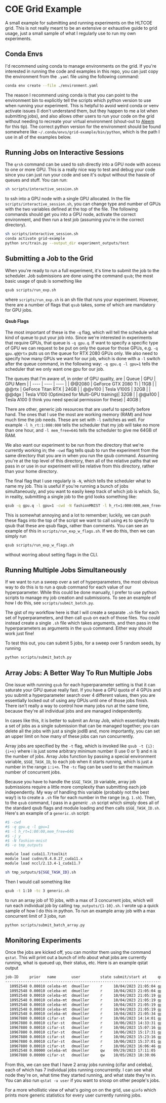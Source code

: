 # COE Grid Example

A small example for submitting and running experiments on the HLTCOE grid.
This is not really meant to be an extensive or exhaustive guide to grid usage, just a small sample of what I regularly use to run my own experiments.

## Conda Envs

I'd recommend using conda to manage environments on the grid. If you're interested in running the code and examples in this repo, you can just copy the environment from the `.yaml` file using the following command:

```bash
conda env create --file ./environment.yaml
```

The reason I recommend using conda is that you can point to the environment bin to explicitly tell the scripts which python version to use when running your experiment.
This is helpful to avoid weird conda or venv activate issues (I don't understand them, but they happen to me a lot when submitting jobs), and also allows other users to run your code on the grid without needing to recreate your virtual environment (shout-out to [Aleem](https://aleemkhan62.github.io/) for this tip).
The correct python version for the environment should be found somewhere like `~/.conda/envs/grid-example/bin/python`, which is the path I use in all of the examples below.

## Running Jobs on Interactive Sessions

The `qrsh` command can be used to ssh directly into a GPU node with access to one or more GPU.
This is a really nice way to test and debug your code since you can just run your code and see it's output without the hassle of queues and stuff.
You can run:
```bash
sh scripts/interactive_session.sh
```
to ssh into a GPU node with a single GPU allocated. In the file `scripts/interactive_session.sh`, you can change type and number of GPUs with the two variables defined at the top of the file. The following commands should get you into a GPU node, activate the correct environment, and then run a test job (assuming you're in the correct directory).

```bash
sh scripts/interactive_session.sh
conda activate grid-example
python src/train.py --output_dir experiment_outputs/test
```

## Submitting a Job to the Grid

When you're ready to run a full experiment, it's time to submit the job to the scheduler.
Job submissions are done using the command `qsub`; the most basic usage of qsub is something like
```bash
qsub scripts/run_exp.sh
```
where `scripts/run_exp.sh` is an sh file that runs your experiment.
However, there are a number of flags that `qsub` takes, some of which are mandatory for GPU jobs.
#### Qsub Flags

The most important of these is the `-q` flag, which will tell the schedule what kind of queue to put your job into.
Since we're interested in experiments that require GPUs, that queue is `-q gpu.q`.
If want to specify a specific type of GPU we can request to be put on only the queue for those GPUs, e.g. `-q gpu.q@@rtx` puts us on the queue for RTX 2080 GPUs only.
We also need to specify how many GPUs we want for our job, which is done with a `-l` switch after the queue command, in the following way: `-q gpu.q -l gpu=1` tells the scheduler that we only want one gpu for our job.

The queues that I'm aware of, in order of GPU quality, are
| Queue | GPU | GPU Mem |
| ---- | ---- | ---- | 
| @@2080 | GeForce GTX 2080 Ti | 11GB |
| @@rtx  | GeForce Titan RTX |  24GB  | 
| @@v100 | Tesla V100S | 32GB | 
| @@dgx | Tesla V100 (Optimized for Multi-GPU training)| 32GB |
| @@a100 | Tesla A100 (I think you need special permission for these) | 40GB |

There are other, generic job resources that are useful to specify before hand. The ones that I use the most are working memory (RAM) and how much time the job needs. These are set with `-l` switches as well. For example `-l h_rt:1:000:000` tells the scheduler that my job will take no more than one hour, and `-l mem_free=64G` tells the scheduler to give me 64GB of RAM.

We also want our experiment to be run from the directory that we're currently working in; the `-cwd` flag tells qsub to run the experiment from the same directory that you are in when you run the qsub command.
Assuming you're at the top level of this directory, then all of the relative paths that we pass in or use in our experiment will be relative from this directory, rather than your home directory.

The final flag that I use regularly is `-N`, which tells the scheduler what to name my job. This is useful if you're running a bunch of jobs simultaneously, and you want to easily keep track of which job is which.
So, in reality, submitting a single job to the grid looks something like:
```bash
qsub -q gpu.q -l gpu=1 -cwd -N fashionMNIST -l h_rt=1:000:000,mem_free=64G scripts/run_exp.sh
```

This is somewhat annoying and a lot to remember; luckily, we can push these flags into the top of the script we want to call using `#$` to specify to qsub that these are qsub flags, rather than comments.
You can see an example of this in `scripts/run_exp_w_flags.sh`.
If we do this, then we can simply run
```bash
qsub scripts/run_exp_w_flags.sh
```
without worring about setting flags in the CLI.


## Running Multiple Jobs Simultaneously

If we want to run a sweep over a set of hyperparameters, the most obvious way to do this is to run a qsub command for each value of our hyperparameter.
While this could be done manually, I prefer to use python scripts to manage my job creation and submissions.
To see an example of how I do this, see `scripts/submit_batch.py`.

The gist of my workflow here is that I will create a separate `.sh` file for each set of hyperparameters, and then call `qsub` on each of those files.
You could instead create a single `.sh` file which takes arguments, and then pass in the hyperparameters as arguments in the `qsub` command. Either way should work just fine!

To test this out, you can submit 5 jobs, for a sweep over 5 random seeds, by running
```bash
python scripts/submit_batch.py
```

## Array Jobs: A Better Way To Run Multiple Jobs

One issue with running `qsub` for each hyperparameter setting is that it can saturate your GPU queue really fast. If you have a GPU quota of 4 GPUs and you submit a hyperparameter search over 4 different values, then you are essentially locked out of using any GPUs until one of those jobs finish. There isn't really a way to control how many jobs run at the same time, because they're all individual jobs and are managed independently.

In cases like this, it is better to submit an Array Job, which essentially treats a set of jobs as a single submission that can be managed together; you can delete all the jobs with just a single jodIB and, more importantly, you can set an upper limit on how many of these jobs can run concurrently.

Array jobs are specified by the `-t` flag, which is invoked like `qsub -t {i}:{i+n}` where i is just some arbitrary minimum number (I use 0 or 1) and n is the number of jobs. Array Jobs function by passing a special environment variable, `$SGE_TASK_ID`, to each job when it starts running, which is just a number in the range `i:i+n`. The `-tc` flag can be used to set the maximum number of concurrent jobs.

Because you have to handle the `$SGE_TASK_ID` variable, array job submissions require a little more complexity than submitting each job independently.
My way of handling this variable (probably not the best way!) is to create a `.sh` file for each number in the range (e.g. `1.sh`). Then, to the `qsub` command, I pass in a _generic_ `.sh` script which simply does all of the standard qsub flags and module loading and then calls `$SGE_TASK_ID.sh`. Here's an example of a `generic.sh` script:
```bash
#$ -cwd
#$ -q gpu.q -l gpu=1
#$ -l h_rt=1:00:00,mem_free=64G
#$ -j y
#$ -N fashion-mnist
#$ -o tmp_outputs

module load cuda11.7/toolkit
module load cudnn/8.4.0.27_cuda11.x
module load nccl/2.13.4-1_cuda11.7

sh tmp_outputs/${SGE_TASK_ID}.sh
```
Then I would call something like
```bash
qsub -t 1:10 -tc 3 generic.sh
```
to run an array job of 10 jobs, with a max of 3 concurrent jobs, which will run each individual job by calling `tmp_outputs/{1-10}.sh`.
I wrote up a quick sample of how I do this in python. To run an example array job with a max concurrent limit of 3 jobs, run
```bash
python scripts/submit_batch_array.py
```

## Monitoring Experiments

Once the jobs are kicked off, you can monitor them using the command `qstat`. 
This will print out a bunch of info about what jobs are currently running, what is queued up, their status, etc.
Here is an example qstat output
```bash
job-ID     prior   name       user         state submit/start at     queue                          jclass                         slots ja-task-ID
------------------------------------------------------------------------------------------------------------------------------------------------
  10952548 0.00010 celeba-mt  dmueller     r     10/04/2023 21:05:04 gpu.q@r8n03.cm.gemini                                             1 97
  10952548 0.00010 celeba-mt  dmueller     r     10/04/2023 21:05:04 gpu.q@r8n04.cm.gemini                                             1 98
  10952548 0.00010 celeba-mt  dmueller     r     10/04/2023 21:05:19 gpu.q@r7n03.cm.gemini                                             1 99
  10952548 0.00010 celeba-mt  dmueller     r     10/04/2023 21:05:19 gpu.q@r8n04.cm.gemini                                             1 100
  10952548 0.00010 celeba-mt  dmueller     r     10/04/2023 21:05:19 gpu.q@r8n04.cm.gemini                                             1 101
  10952548 0.00010 celeba-mt  dmueller     r     10/04/2023 21:05:19 gpu.q@r8n03.cm.gemini                                             1 102
  10952548 0.00010 celeba-mt  dmueller     r     10/04/2023 21:05:34 gpu.q@r7n03.cm.gemini                                             1 103
  10967880 0.00010 cifar-st   dmueller     r     10/06/2023 14:14:01 gpu.q@r8n03.cm.gemini                                             1 83
  10967880 0.00010 cifar-st   dmueller     r     10/06/2023 14:33:31 gpu.q@r8n04.cm.gemini                                             1 84
  10967880 0.00010 cifar-st   dmueller     r     10/06/2023 15:07:16 gpu.q@r8n03.cm.gemini                                             1 85
  10967880 0.00010 cifar-st   dmueller     r     10/06/2023 15:17:31 gpu.q@r8n03.cm.gemini                                             1 86
  10967880 0.00010 cifar-st   dmueller     r     10/06/2023 15:23:16 gpu.q@r8n04.cm.gemini                                             1 87
  10967880 0.00010 cifar-st   dmueller     r     10/06/2023 15:37:01 gpu.q@r8n03.cm.gemini                                             1 91
  10967880 0.00010 cifar-st   dmueller     r     10/06/2023 16:06:46 gpu.q@r8n04.cm.gemini                                             1 92
  10952548 0.00000 celeba-mt  dmueller     qw    09/29/2023 17:11:05                                                                   1 104-144:1
  10967880 0.00000 cifar-st   dmueller     qw    10/05/2023 18:30:06                                                                   1 93-108:1
  ```
  From this, we can see that I have 2 array jobs running (cifar and celeba), each of which has 7 individual jobs running concurrently. I can see what node they're on, what time they started running, and what state they're in.
  You can also run `qstat -u user` if you want to snoop on other people's jobs.

  For a more whollistic view of what's going on on the grid, use `qinfo` which prints more generic statistics for every user currently running jobs.